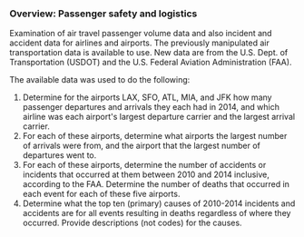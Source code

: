 ### Overview: Passenger safety and logistics 
Examination of air travel passenger volume data and also incident and accident data for airlines and airports. 
The previously manipulated air transportation data is available to use. New data are from the U.S. Dept. of Transportation (USDOT) and the U.S. Federal Aviation Administration (FAA).

The available data was used to do the following:

1. Determine for the airports LAX, SFO, ATL, MIA, and JFK how many passenger departures and arrivals they each had in 2014, and which airline was each airport's largest departure carrier and the largest arrival carrier.
2. For each of these airports, determine what airports the largest number of arrivals were from, and the airport that the largest number of departures went to.
3. For each of these airports, determine the number of accidents or incidents that occurred at them between 2010 and 2014 inclusive, according to the FAA. Determine the number of deaths that occurred in each event for each of these five airports.
4. Determine what the top ten (primary) causes of 2010-2014 incidents and accidents are for all events resulting in deaths regardless of where they occurred. Provide descriptions (not codes) for the causes.
